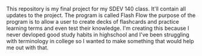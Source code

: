This repository is my final project for my SDEV 140 class. It'll contain all updates to the project. The program is called Flash Flow the purpose of the program is to allow a user to create decks of flashcards and practice learning terms and even test their knowledge.
I'm creating this because I never devloped good study habits in highschool and I've been struggling with terminology in college so I wanted to make something that would help me out with that. 
